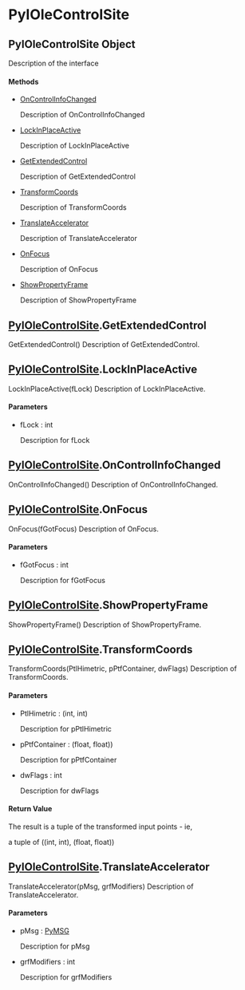 # PyIOleControlSite


## PyIOleControlSite Object

Description of the interface

#### Methods

  - [OnControlInfoChanged](PyIOleControlSite.md#pyiolecontrolsiteoncontrolinfochanged)

    Description of OnControlInfoChanged&nbsp;

  - [LockInPlaceActive](PyIOleControlSite.md#pyiolecontrolsitelockinplaceactive)

    Description of LockInPlaceActive&nbsp;

  - [GetExtendedControl](PyIOleControlSite.md#pyiolecontrolsitegetextendedcontrol)

    Description of GetExtendedControl&nbsp;

  - [TransformCoords](PyIOleControlSite.md#pyiolecontrolsitetransformcoords)

    Description of TransformCoords&nbsp;

  - [TranslateAccelerator](PyIOleControlSite.md#pyiolecontrolsitetranslateaccelerator)

    Description of TranslateAccelerator&nbsp;

  - [OnFocus](PyIOleControlSite.md#pyiolecontrolsiteonfocus)

    Description of OnFocus&nbsp;

  - [ShowPropertyFrame](PyIOleControlSite.md#pyiolecontrolsiteshowpropertyframe)

    Description of ShowPropertyFrame&nbsp;


## [PyIOleControlSite](PyIOleControlSite.md#pyiolecontrolsite)\.GetExtendedControl

GetExtendedControl\(\)
Description of GetExtendedControl\.


## [PyIOleControlSite](PyIOleControlSite.md#pyiolecontrolsite)\.LockInPlaceActive

LockInPlaceActive\(fLock\)
Description of LockInPlaceActive\.

#### Parameters

  - fLock : int

    Description for fLock


## [PyIOleControlSite](PyIOleControlSite.md#pyiolecontrolsite)\.OnControlInfoChanged

OnControlInfoChanged\(\)
Description of OnControlInfoChanged\.


## [PyIOleControlSite](PyIOleControlSite.md#pyiolecontrolsite)\.OnFocus

OnFocus\(fGotFocus\)
Description of OnFocus\.

#### Parameters

  - fGotFocus : int

    Description for fGotFocus


## [PyIOleControlSite](PyIOleControlSite.md#pyiolecontrolsite)\.ShowPropertyFrame

ShowPropertyFrame\(\)
Description of ShowPropertyFrame\.


## [PyIOleControlSite](PyIOleControlSite.md#pyiolecontrolsite)\.TransformCoords

TransformCoords\(PtlHimetric, pPtfContainer, dwFlags\)
Description of TransformCoords\.

#### Parameters

  - PtlHimetric : \(int, int\)

    Description for pPtlHimetric

  - pPtfContainer : \(float, float\)\)

    Description for pPtfContainer

  - dwFlags : int

    Description for dwFlags

#### Return Value
The result is a tuple of the transformed input points - ie, 

a tuple of \(\(int, int\), \(float, float\)\)


## [PyIOleControlSite](PyIOleControlSite.md#pyiolecontrolsite)\.TranslateAccelerator

TranslateAccelerator\(pMsg, grfModifiers\)
Description of TranslateAccelerator\.

#### Parameters

  - pMsg : [PyMSG](PyMSG.md)

    Description for pMsg

  - grfModifiers : int

    Description for grfModifiers